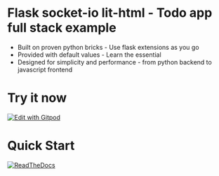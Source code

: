 # Flask socket-io lit-html - Todo app full stack example

- Built on proven python bricks - Use flask extensions as you go
- Provided with default values - Learn the essential
- Designed for simplicity and performance - from python backend to javascript frontend

# Try it now

[![Edit with Gitpod](https://gitpod.io/button/open-in-gitpod.svg)](https://gitpod.io/#https://github.com/playerla/flask-wel-todoapp)

# Quick Start

[![ReadTheDocs](https://readthedocs.org/projects/flask-socketio-lit-html/badge/?version=latest&style=for-the-badge)](https://flask-socketio-lit-html.readthedocs.io/introduction.html#introduction)
